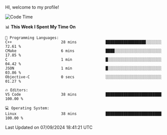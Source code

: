 HI, welcome to my profile!
<!--START_SECTION:waka-->
![Code Time](http://img.shields.io/badge/Code%20Time-1%2C892%20hrs%2055%20mins-blue)

📊 **This Week I Spent My Time On** 

```text
💬 Programming Languages: 
C++                      28 mins             ██████████████████░░░░░░░   72.61 % 
CMake                    6 mins              ████░░░░░░░░░░░░░░░░░░░░░   17.85 % 
C                        1 min               █░░░░░░░░░░░░░░░░░░░░░░░░   04.42 % 
JSON                     1 min               █░░░░░░░░░░░░░░░░░░░░░░░░   03.86 % 
Objective-C              0 secs              ░░░░░░░░░░░░░░░░░░░░░░░░░   01.27 % 

🔥 Editors: 
VS Code                  38 mins             █████████████████████████   100.00 % 

💻 Operating System: 
Linux                    38 mins             █████████████████████████   100.00 % 
```


 Last Updated on 07/09/2024 18:41:21 UTC
<!--END_SECTION:waka-->

